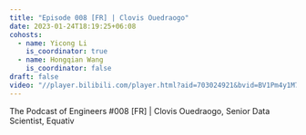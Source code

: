 ```yaml
---
title: "Episode 008 [FR] | Clovis Ouedraogo"
date: 2023-01-24T18:19:25+06:08
cohosts:
  - name: Yicong Li
    is_coordinator: true
  - name: Hongqian Wang
    is_coordinator: false
draft: false
video: "//player.bilibili.com/player.html?aid=703024921&bvid=BV1Pm4y1M7Tb&cid=1254907115&p=1"
---
```


The Podcast of Engineers #008 [FR] | Clovis Ouedraogo, Senior Data Scientist, Equativ
